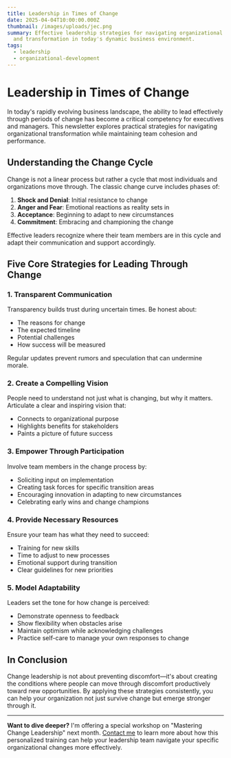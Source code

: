 ```yaml
---
title: Leadership in Times of Change
date: 2025-04-04T10:00:00.000Z
thumbnail: /images/uploads/jec.png
summary: Effective leadership strategies for navigating organizational change
  and transformation in today's dynamic business environment.
tags:
  - leadership
  - organizational-development
---
```


# Leadership in Times of Change

In today's rapidly evolving business landscape, the ability to lead effectively through periods of change has become a critical competency for executives and managers. This newsletter explores practical strategies for navigating organizational transformation while maintaining team cohesion and performance.

## Understanding the Change Cycle

Change is not a linear process but rather a cycle that most individuals and organizations move through. The classic change curve includes phases of:

1. **Shock and Denial**: Initial resistance to change
2. **Anger and Fear**: Emotional reactions as reality sets in
3. **Acceptance**: Beginning to adapt to new circumstances
4. **Commitment**: Embracing and championing the change

Effective leaders recognize where their team members are in this cycle and adapt their communication and support accordingly.

## Five Core Strategies for Leading Through Change

### 1. Transparent Communication

Transparency builds trust during uncertain times. Be honest about:
- The reasons for change
- The expected timeline
- Potential challenges
- How success will be measured

Regular updates prevent rumors and speculation that can undermine morale.

### 2. Create a Compelling Vision

People need to understand not just what is changing, but why it matters. Articulate a clear and inspiring vision that:
- Connects to organizational purpose
- Highlights benefits for stakeholders
- Paints a picture of future success

### 3. Empower Through Participation

Involve team members in the change process by:
- Soliciting input on implementation
- Creating task forces for specific transition areas
- Encouraging innovation in adapting to new circumstances
- Celebrating early wins and change champions

### 4. Provide Necessary Resources

Ensure your team has what they need to succeed:
- Training for new skills
- Time to adjust to new processes
- Emotional support during transition
- Clear guidelines for new priorities

### 5. Model Adaptability

Leaders set the tone for how change is perceived:
- Demonstrate openness to feedback
- Show flexibility when obstacles arise
- Maintain optimism while acknowledging challenges
- Practice self-care to manage your own responses to change

## In Conclusion

Change leadership is not about preventing discomfort—it's about creating the conditions where people can move through discomfort productively toward new opportunities. By applying these strategies consistently, you can help your organization not just survive change but emerge stronger through it.

---

**Want to dive deeper?** I'm offering a special workshop on "Mastering Change Leadership" next month. [Contact me](/contact) to learn more about how this personalized training can help your leadership team navigate your specific organizational changes more effectively.
